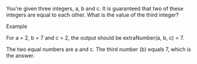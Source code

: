 You're given three integers, a, b and c. It is guaranteed that two of these integers are equal to each other. What is the value of the third integer?

Example

For a = 2, b = 7 and c = 2, the output should be
extraNumber(a, b, c) = 7.

The two equal numbers are a and c. The third number (b) equals 7, which is the answer.

